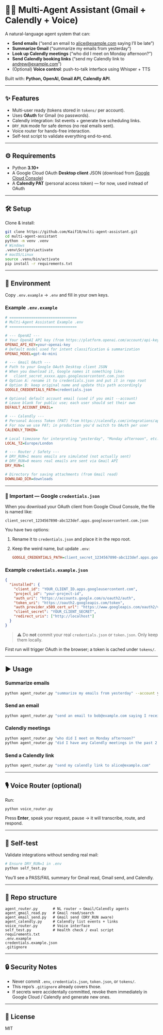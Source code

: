 # 🧑‍💻 Multi-Agent Assistant (Gmail + Calendly + Voice)

A natural-language agent system that can:

* **Send emails** (“send an email to [alice@example.com](mailto:alice@example.com) saying I’ll be late”)
* **Summarize Gmail** (“summarize my emails from yesterday”)
* **Look up Calendly meetings** (“who did I meet on Monday afternoon?”)
* **Send Calendly booking links** (“send my Calendly link to [andrew@example.com](mailto:andrew@example.com)”)
* (Optional) **Voice control**: push-to-talk interface using Whisper + TTS

Built with: **Python, OpenAI, Gmail API, Calendly API**.

---

## ✨ Features

* Multi-user ready (tokens stored in `tokens/` per account).
* Uses **OAuth** for Gmail (no passwords).
* Calendly integration: list events + generate live scheduling links.
* `DRY_RUN` mode for safe demos (no real emails sent).
* Voice router for hands-free interaction.
* Self-test script to validate everything end-to-end.

---

## ⚙️ Requirements

* Python **3.10+**
* A Google Cloud OAuth **Desktop client** JSON (download from [Google Cloud Console](https://console.cloud.google.com/apis/credentials))
* A **Calendly PAT** (personal access token) — for now, used instead of OAuth

---

## 🛠️ Setup

Clone & install:

```bash
git clone https://github.com/Kaif10/multi-agent-assistant.git
cd multi-agent-assistant
python -m venv .venv
# Windows
.venv\Scripts\activate
# macOS/Linux
source .venv/bin/activate
pip install -r requirements.txt
```

---

## 🔧 Environment

Copy `.env.example` → `.env` and fill in your own keys.

### Example `.env.example`

```ini
# ===============================
# Multi-Agent Assistant Example .env
# ===============================

# --- OpenAI ---
# Your OpenAI API key (from https://platform.openai.com/account/api-keys)
OPENAI_API_KEY=your-openai-key
# Default model used for intent classification & summarization
OPENAI_MODEL=gpt-4o-mini

# --- Gmail OAuth ---
# Path to your Google OAuth Desktop client JSON
# When you download it, Google names it something like:
#   client_secret_xxxxx.apps.googleusercontent.com.json
# Option A: rename it to credentials.json and put it in repo root
# Option B: keep original name and update this path accordingly
GOOGLE_CREDENTIALS_PATH=credentials.json

# Optional default account email (used if you omit --account)
# Leave blank for public use; each user should set their own
DEFAULT_ACCOUNT_EMAIL=

# --- Calendly ---
# Personal Access Token (PAT) from https://calendly.com/integrations/api_webhooks
# For now we use PAT; in production you'd switch to OAuth per user
CALENDLY_TOKEN=

# Local timezone for interpreting "yesterday", "Monday afternoon", etc.
LOCAL_TZ=Europe/London

# --- Router / Safety ---
# DRY_RUN=1 means emails are simulated (not actually sent)
# DRY_RUN=0 means real emails are sent via Gmail API
DRY_RUN=1

# Directory for saving attachments (from Gmail read)
DOWNLOAD_DIR=downloads
```

---

### 📌 Important — Google `credentials.json`

When you download your OAuth client from Google Cloud Console, the file is named like:

```
client_secret_1234567890-abc123def.apps.googleusercontent.com.json
```

You have two options:

1. Rename it to `credentials.json` and place it in the repo root.
2. Keep the weird name, but update `.env`:

   ```ini
   GOOGLE_CREDENTIALS_PATH=client_secret_1234567890-abc123def.apps.googleusercontent.com.json
   ```

### Example `credentials.example.json`

```json
{
  "installed": {
    "client_id": "YOUR_CLIENT_ID.apps.googleusercontent.com",
    "project_id": "your-project-id",
    "auth_uri": "https://accounts.google.com/o/oauth2/auth",
    "token_uri": "https://oauth2.googleapis.com/token",
    "auth_provider_x509_cert_url": "https://www.googleapis.com/oauth2/v1/certs",
    "client_secret": "YOUR_CLIENT_SECRET",
    "redirect_uris": ["http://localhost"]
  }
}
```

> ⚠️ Do **not** commit your real `credentials.json` or `token.json`. Only keep them locally.

First run will trigger OAuth in the browser; a token is cached under `tokens/`.

---

## ▶️ Usage

### Summarize emails

```bash
python agent_router.py "summarize my emails from yesterday" --account you@example.com
```

### Send an email

```bash
python agent_router.py "send an email to bob@example.com saying I received the parcel" --account you@example.com
```

### Calendly meetings

```bash
python agent_router.py "who did I meet on Monday afternoon?"
python agent_router.py "did I have any Calendly meetings in the past 2 weeks?"
```

### Send a Calendly link

```bash
python agent_router.py "send my calendly link to alice@example.com"
```

---

## 🎙️ Voice Router (optional)

Run:

```bash
python voice_router.py
```

Press **Enter**, speak your request, pause → it will transcribe, route, and respond.

---

## 🧪 Self-test

Validate integrations without sending real mail:

```bash
# Ensure DRY_RUN=1 in .env
python self_test.py
```

You’ll see a PASS/FAIL summary for Gmail read, Gmail send, and Calendly.

---

## 📁 Repo structure

```
agent_router.py       # NL router → Gmail/Calendly agents
agent_gmail_read.py   # Gmail read/search
agent_email_send.py   # Gmail send (DRY_RUN aware)
agent_calendly.py     # Calendly list events + links
voice_router.py       # Voice interface
self_test.py          # Health check / eval script
requirements.txt
.env.example
credentials.example.json
.gitignore
```

---

## 🔒 Security Notes

* Never commit `.env`, `credentials.json`, `token.json`, or `tokens/`.
* This repo’s `.gitignore` already covers those.
* If secrets were accidentally committed, revoke them immediately in Google Cloud / Calendly and generate new ones.

---

## 📜 License

MIT 

